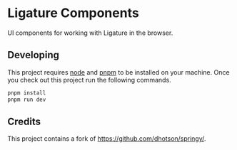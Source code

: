 # Ligature Components

UI components for working with Ligature in the browser.

## Developing

This project requires [node](https://nodejs.org/en/download/) and [pnpm](https://pnpm.io/) to be installed on your machine.
Once you check out this project run the following commands.

```bash
pnpm install
pnpm run dev
```

## Credits

This project contains a fork of https://github.com/dhotson/springy/.
